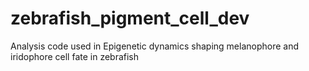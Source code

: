 # zebrafish_pigment_cell_dev
Analysis code used in Epigenetic dynamics shaping melanophore and iridophore cell fate in zebrafish
